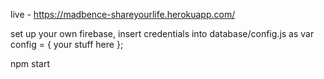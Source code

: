 live - https://madbence-shareyourlife.herokuapp.com/

set up your own firebase, insert credentials into database/config.js as var config = { your stuff here };

npm start
